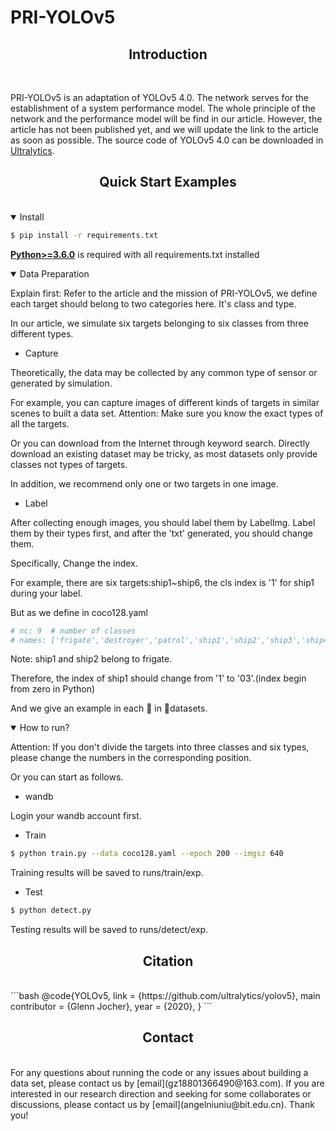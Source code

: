 # PRI-YOLOv5

## <div align="center">Introduction</div>
<br>
<p>
PRI-YOLOv5 is an adaptation of YOLOv5 4.0. The network serves for the establishment of a system performance model. 
The whole principle of the network and the performance model will be find in our article. However, the article has not been published yet, 
and we will update the link to the article as soon as possible.
The source code of YOLOv5 4.0 can be downloaded in <a href="https://github.com/ultralytics/yolov5">Ultralytics</a>.
</p>



## <div align="center">Quick Start Examples</div>
<br>

<details open>
<summary>Install</summary>

```bash
$ pip install -r requirements.txt
```

[**Python>=3.6.0**](https://www.python.org/) is required with all requirements.txt installed 

</details>

<details open>
<summary>Data Preparation</summary>

Explain first: Refer to the article and the mission of PRI-YOLOv5, we define each target should belong to two categories here. It's class and type. 

In our article, we simulate six targets belonging to six classes from three different types. 

- Capture

Theoretically, the data may be collected by any common type of sensor or generated by simulation. 

For example, you can capture images of different kinds of targets in similar scenes to built a data set. Attention: Make sure you know the exact types of all the targets. 

Or you can download from the Internet through keyword search. Directly download an existing dataset may be tricky, as most datasets only provide classes not types of targets. 

In addition, we recommend only one or two targets in one image.

- Label 

After collecting enough images,  you should label them by LabelImg. Label them by their types first, and after the 'txt' generated, you should change them.  

Specifically, Change the index. 

For example, there are six targets:ship1~ship6, the cls index is '1' for ship1 during your label.

But as we define in coco128.yaml

```bash
# nc: 9  # number of classes
# names: ['frigate','destroyer','patrol','ship1','ship2','ship3','ship4','ship5','ship6']  # class names and type names
```
Note: ship1 and ship2 belong to frigate. 

Therefore, the index of ship1 should change from '1' to '03'.(index begin from zero in Python)

And we give an example in each 📂 in 📂datasets.

</details>

<details open>
<summary>How to run?</summary>

Attention: If you don't divide the targets into three classes and six types, please change the numbers in the corresponding position.

Or you can start as follows.

- wandb

Login your wandb account first. 

- Train

```bash
$ python train.py --data coco128.yaml --epoch 200 --imgsz 640 
```
Training results will be saved to runs/train/exp.

- Test

```bash
$ python detect.py 
```
Testing results will be saved to runs/detect/exp.
</details>


## <div align="center">Citation</div>
<br>
```bash
@code{YOLOv5,
  link = {https://github.com/ultralytics/yolov5},
  main contributor = {Glenn Jocher},
  year = {2020},
}
```

## <div align="center">Contact</div>
<br>
For any questions about running the code or any issues about building a data set, please contact us by [email](gz18801366490@163.com).
If you are interested in our research direction and seeking for some collaborates or discussions, please contact us by [email](angelniuniu@bit.edu.cn).
Thank you!